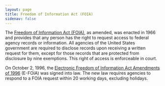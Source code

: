 ```yaml
---
layout: page
title: Freedom of Information Act (FOIA)
sidenav: false
---
```

The [Freedom of Information Act (FOIA)](https://www.foia.gov/), as amended, was enacted in 1966 and provides that any person has the right to request access to federal agency records or information. All agencies of the United States government are required to disclose records upon receiving a written request for them, except for those records that are protected from disclosure by nine exemptions. This right of access is enforceable in court.

On October 2, 1996, the [Electronic Freedom of Information Act Amendments of 1996](https://www.justice.gov/oip/blog/foia-update-freedom-information-act-5-usc-sect-552-amended-public-law-no-104-231-110-stat) (E-FOIA) was signed into law. The new law requires agencies to respond to a FOIA request within 20 working days, excluding holidays.
